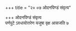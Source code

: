 +++
title = "२० ०७ ओदनपिण्डं संवृत्य"

+++
ओदनपिण्डं संवृत्य  
पर्णपुटे ऽवधायोत्तरेण यजुषा वृक्ष आसजति ७  
